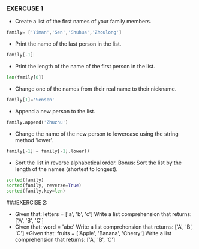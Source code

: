 ### EXERCUSE 1

* Create a list of the first names of your family members.
```python
family= ['Yiman','Sen','Shuhua','Zhoulong']
```
* Print the name of the last person in the list.
```python
family[-1]
```
* Print the length of the name of the first person in the list.
```python
len(family[0])
```
* Change one of the names from their real name to their nickname.
```python
family[1]='Sensen'
```
* Append a new person to the list.
```python
family.append('Zhuzhu')
```
* Change the name of the new person to lowercase using the string method 'lower'.
```python
family[-1] = family[-1].lower()
```
* Sort the list in reverse alphabetical order.
Bonus: Sort the list by the length of the names (shortest to longest).
```python
sorted(family)
sorted(family, reverse=True)
sorted(family,key=len)
```

###EXERCISE 2:
* Given that: letters = ['a', 'b', 'c']
  Write a list comprehension that returns: ['A', 'B', 'C']
* Given that: word = 'abc'
  Write a list comprehension that returns: ['A', 'B', 'C']
*Given that: fruits = ['Apple', 'Banana', 'Cherry']
 Write a list comprehension that returns: ['A', 'B', 'C']

